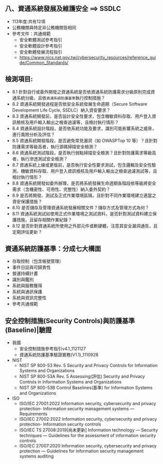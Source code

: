 ## 八、資通系統發展及維護安全 ==> SSDLC
- 113年度:共有12項
- 公務機關與特定非公務機關皆相同
- 參考文件：共通規範
  - 安全軟體測試參考指引
  - 安全軟體設計參考指引
  - 安全軟體發展流程指引
  - https://www.nics.nat.gov.tw/cybersecurity_resources/reference_guide/Common_Standards/
## 檢測項目:
- 8.1 針對自行或委外開發之資通系統是否依資通系統防護需求分級原則完成資通系統分級，且依`資通系統防護基準`執行控制措施？
- 8.2	資通系統開發過程是否依安全系統發展生命週期（Secure Software Development Life Cycle, SSDLC）納入資安要求？
- 8.3 資通系統開發前，是否設計安全性要求，包含機敏資料存取、用戶登入資訊檢核及用戶輸入輸出之檢查過濾等，且檢討執行情形？
- 8.4 資通系統設計階段，是否依系統功能及要求，識別可能影響系統之威脅，進行風險分析及評估？
- 8.5	資通系統開發階段，是否避免常見漏洞（如 OWASPTop 10 等）？且針對防護需求等級高者，執行源碼掃描安全檢測？
- 8.6 資通系統測試階段，是否執行弱點掃描安全檢測？且針對防護需求等級高者，執行滲透測試安全檢測？
- 8.7 資通系統上線或更版前，是否執行安全性要求測試，包含邏輯及安全性驗測、機敏資料存取、用戶登入資訊檢核及用戶輸入輸出之檢查過濾測試等，且檢討執行情形？
- 8.8	資通系統開發如委外辦理，是否將系統發展生命週期各階段依等級將安全需求（含機密性、可用性、完整性）納入委外契約？
- 8.9 是否將開發、測試及正式作業環境區隔，且針對不同作業環境建立適當之資安保護措施？
- 8.10 	是否儲存及管理資通系統發展相關文件？儲存方式及管理方式為何？
- 8.11	資通系統測試如使用正式作業環境之測試資料，是否針對測試資料建立保護措施，且留存相關作業紀錄？
- 8.12 	是否針對資通系統所使用之外部元件或軟硬體，注意其安全漏洞通告，且定期評估更新？

## 資通系統防護基準：分成七大構面
- 存取控制（包含帳號管理）
- 事件日誌與可歸責性
- 營運持續計畫
- 識別與鑑別
- 系統與服務獲得
- 系統與通訊保護
- 系統與資訊完整性
- 參考共通規範
## 安全控制措施(Security Controls)與防護基準(Baseline)|驗證
- 我國
  - 安全控制措施參考指引v4.1_1121127
  - 資通系統防護基準驗證實務(V1.1)_1110928
- NIST
  - NIST SP 800-53 Rev. 5 Security and Privacy Controls for Information Systems and Organizations
  - NIST SP 800-53A Rev. 5 Assessing(評估) Security and Privacy Controls in Information Systems and Organizations
  - NIST SP 800-53B Control Baselines(基準) for Information Systems and Organizations
- ISO
  - ISO/IEC 27001:2022  Information security, cybersecurity and privacy protection- Information security management systems — Requirements
  - ISO/IEC 27002:2022  Information security, cybersecurity and privacy protection- Information security controls
  - ISO/IEC TS 27008:2019[尚未更新] Information technology — Security techniques — Guidelines for the assessment of information security controls
  - ISO/IEC 27007:2020 Information security, cybersecurity and privacy protection — Guidelines for information security management systems auditing
